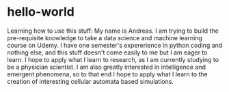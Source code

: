 # hello-world
Learning how to use this stuff:
My name is Andreas. I am trying to build the pre-requisite knowledge to take a data science and machine learning course on Udemy. I have one semester's expererience in python coding and nothing else, and this stuff doesn't come easily to me but I am eager to learn. I hope to apply what I learn to research, as I am currently studying to be a physician scientist. I am also greatly interested in intelligence and emergent phenomena, so to that end I hope to apply what I learn to the creation of interesting cellular automata based simulations. 
